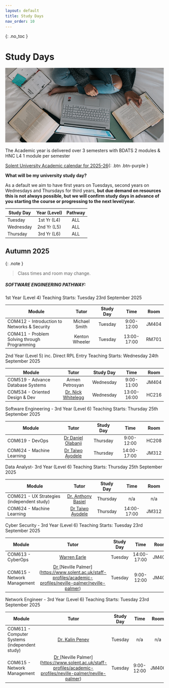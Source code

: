 ```yaml
---
layout: default
title: Study Days
nav_order: 10
---
```


{: .no_toc }

# Study Days

![windows-v94mlgvsza4-unsplash.jpg](./images/windows-v94mlgvsza4-unsplash.jpg)

The Academic year is delivered over 3 semesters with BDATS 2 modules &  HNC L4 1 module per semester 

[Solent University Academic calendar for 2025-26](https://students.solent.ac.uk/official-documents/policy-governance-and-information/academic-calendar-2025-26.pdf){: .btn .btn-purple }

**What will be my university study day?**

As a default we aim to have first years on Tuesdays, second years on Wednesdays and Thursdays for third years, **but due demand on resources this is not always possible, but we will confirm study days in advance of you starting the course or progressing to the next level/year.**


| Study Day | Year (Level)  |           Pathway           |
| --------- | :-----------: | :-------------------------: |
| Tuesday   |  1st Yr (L4)  |             ALL             |
| Wednesday | 2nd Yr (L5)   |             ALL             |
| Thursday  | 3rd Yr (L6)   |             ALL             |



## Autumn 2025

{: .note } 
> Class times and room may change.

##### SOFTWARE ENGINEERING PATHWAY:
1st Year (Level 4) Teaching Starts: Tuesday 23rd September 2025

| Module                                       |     Tutor      | Study Day |    Time     | Room  |
| -------------------------------------------- | :------------: | :-------: | :---------: | :---: |
| COM412 - Introduction to Networks & Security | Michael Smith  |  Tuesday  | 9:00-12:00  | JM404 |
| COM411 - Problem Solving through Programming | Kenton Wheeler |  Tuesday  | 13:00-17:00 | RM701 |

2nd Year (Level 5)  inc. Direct RPL Entry Teaching Starts: Wednesday 24th September 2025

| Module                                         | Tutor                                   | Study Day |  Time        | Room    |
| ---------------------------------------------- | :-------: | :----------: | :------:| ---------------------------------------------- |
| COM519 - Advance Database Systems | Armen Petrosyan | Wednesday | 9:00-11:00 | JM404 |
| COM534 - Oriented Design & Dev                 | [Dr. Nick Whitelegg](https://pure.solent.ac.uk/en/persons/nick-whitelegg/network-persons/) | Wednesday   | 13:00-16:00 | HC216 |

Software Engineering - 3rd Year (Level 6) Teaching Starts: Thursday 25th September 2025

| Module                    |                            Tutor                            | Study Day |    Time     | Room  |
| ------------------------- | :---------------------------------------------------------: | :-------: | :---------: | :---: |
| COM619 - DevOps           | [Dr Daniel Olabanji](https://learn.solent.ac.uk/course/...) | Thursday  | 9:00-12:00  | HC208 |
| COM624 - Machine Learning | [Dr Taiwo Ayodele](https://www.solent.ac.uk/staff/academic) | Thursday  | 14:00-17:00 | JM312 |

Data Analyst- 3rd Year (Level 6) Teaching Starts: Thursday 25th September 2025

| Module                                     |                            Tutor                             | Study Day |    Time     | Room  |
| ------------------------------------------ | :----------------------------------------------------------: | :-------: | :---------: | :---: |
| COM621 - UX Strategies (independent study) | [Dr. Anthony Basiel](https://www.solent.ac.uk/staff/academic/dr-anthony-basiel) | Thursday  |     n/a     |  n/a  |
| COM624 - Machine Learning                  | [Dr Taiwo Ayodele](https://www.solent.ac.uk/staff/academic)  | Thursday  | 14:00-17:00 | JM312 |

Cyber Security - 3rd Year (Level 6) Teaching Starts: Tuesday 23rd September 2025

| Module                      |                            Tutor                             | Study Day |    Time     | Room  |
| --------------------------- | :----------------------------------------------------------: | :-------: | :---------: | :---: |
| COM613 - CyberOps           | [Warren Earle](https://www.solent.ac.uk/staff-profiles/academic-profiles/warren-earle) |  Tuesday  | 14:00-17:00 | JM404 |
| COM615 - Network Management | [Dr ](https://learn.solent.ac.uk/course/...)[Neville Palmer](https://www.solent.ac.uk/staff-profiles/academic-profiles/neville-palmer/neville-palmer) |  Tuesday  | 9:00-12:00  | JM406 |

Network Engineer - 3rd Year (Level 6) Teaching Starts: Tuesday 23rd  September 2025

| Module                                        |                            Tutor                             | Study Day |    Time    | Room  |
| --------------------------------------------- | :----------------------------------------------------------: | :-------: | :--------: | :---: |
| COM611 - Computer Systems (independent study) | [Dr. Kalin Penev](https://pure.solent.ac.uk/en/persons/kalin-penev) |  Tuesday  |    n/a     |  n/a  |
| COM615 - Network Management                   | [Dr ](https://learn.solent.ac.uk/course/...)[Neville Palmer](https://www.solent.ac.uk/staff-profiles/academic-profiles/neville-palmer/neville-palmer) |  Tuesday  | 9:00-12:00 | JM406 |